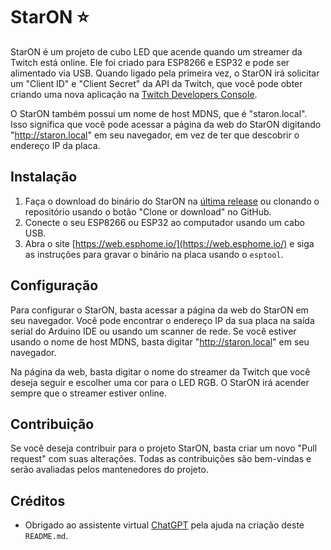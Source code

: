 # StarON ⭐

StarON é um projeto de cubo LED que acende quando um streamer da Twitch está online. Ele foi criado para ESP8266 e ESP32 e pode ser alimentado via USB. Quando ligado pela primeira vez, o StarON irá solicitar um "Client ID" e "Client Secret" da API da Twitch, que você pode obter criando uma nova aplicação na [Twitch Developers Console](https://dev.twitch.tv/console/apps/create).

O StarON também possui um nome de host MDNS, que é "staron.local". Isso significa que você pode acessar a página da web do StarON digitando "http://staron.local" em seu navegador, em vez de ter que descobrir o endereço IP da placa.

## Instalação

1. Faça o download do binário do StarON na [última release](https://github.com/BiancaRerre/StarON-Twitch-LED-notificator/releases/tag/staron) ou clonando o repositório usando o botão "Clone or download" no GitHub.
2. Conecte o seu ESP8266 ou ESP32 ao computador usando um cabo USB.
3. Abra o site [https://web.esphome.io/](https://web.esphome.io/) e siga as instruções para gravar o binário na placa usando o `esptool`.

## Configuração

Para configurar o StarON, basta acessar a página da web do StarON em seu navegador. Você pode encontrar o endereço IP da sua placa na saída serial do Arduino IDE ou usando um scanner de rede. Se você estiver usando o nome de host MDNS, basta digitar "http://staron.local" em seu navegador.

Na página da web, basta digitar o nome do streamer da Twitch que você deseja seguir e escolher uma cor para o LED RGB. O StarON irá acender sempre que o streamer estiver online.

## Contribuição

Se você deseja contribuir para o projeto StarON, basta criar um novo "Pull request" com suas alterações. Todas as contribuições são bem-vindas e serão avaliadas pelos mantenedores do projeto.

## Créditos

- Obrigado ao assistente virtual [ChatGPT](https://chat.openai.com/chat) pela ajuda na criação deste `README.md`.
